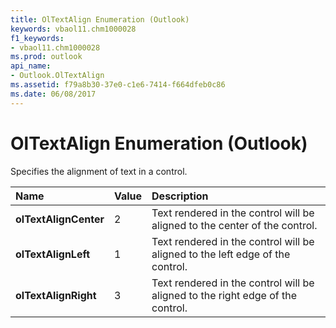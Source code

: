 ```yaml
---
title: OlTextAlign Enumeration (Outlook)
keywords: vbaol11.chm1000028
f1_keywords:
- vbaol11.chm1000028
ms.prod: outlook
api_name:
- Outlook.OlTextAlign
ms.assetid: f79a8b30-37e0-c1e6-7414-f664dfeb0c86
ms.date: 06/08/2017
---
```



# OlTextAlign Enumeration (Outlook)

Specifies the alignment of text in a control.



|**Name**|**Value**|**Description**|
|:-----|:-----|:-----|
| **olTextAlignCenter**|2|Text rendered in the control will be aligned to the center of the control.|
| **olTextAlignLeft**|1|Text rendered in the control will be aligned to the left edge of the control.|
| **olTextAlignRight**|3|Text rendered in the control will be aligned to the right edge of the control.|

